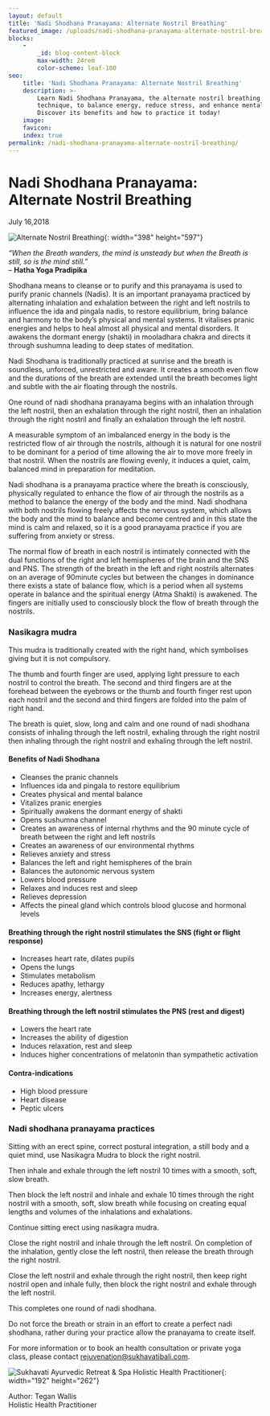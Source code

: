 ```yaml
---
layout: default
title: 'Nadi Shodhana Pranayama: Alternate Nostril Breathing'
featured_image: /uploads/nadi-shodhana-pranayama-alternate-nostril-breathing.jpg
blocks:
    -
        _id: blog-content-block
        max-width: 24rem
        color-scheme: leaf-100
seo:
    title: 'Nadi Shodhana Pranayama: Alternate Nostril Breathing'
    description: >-
        Learn Nadi Shodhana Pranayama, the alternate nostril breathing
        technique, to balance energy, reduce stress, and enhance mental clarity.
        Discover its benefits and how to practice it today!
    image:
    favicon:
    index: true
permalink: /nadi-shodhana-pranayama-alternate-nostril-breathing/
---
```

# Nadi Shodhana Pranayama: Alternate Nostril Breathing

July 16,2018

![Alternate Nostril Breathing](https://www.sukhavatibali.com/wp-content/uploads/2018/07/breathing-1531723301-medium-v2.jpg){: width="398" height="597"}

*“When the Breath wanders, the mind is unsteady but when the Breath is still, so is the mind still.”* <br>– **Hatha Yoga Pradipika**

Shodhana means to cleanse or to purify and this pranayama is used to purify pranic channels (Nadis). It is an important pranayama practiced by alternating inhalation and exhalation between the right and left nostrils to influence the ida and pingala nadis, to restore equilibrium, bring balance and harmony to the body’s physical and mental systems. It vitalises pranic energies and helps to heal almost all physical and mental disorders. It awakens the dormant energy (shakti) in mooladhara chakra and directs it through sushumna leading to deep states of meditation.

Nadi Shodhana is traditionally practiced at sunrise and the breath is soundless, unforced, unrestricted and aware. It creates a smooth even flow and the durations of the breath are extended until the breath becomes light and subtle with the air floating through the nostrils.

One round of nadi shodhana pranayama begins with an inhalation through the left nostril, then an exhalation through the right nostril, then an inhalation through the right nostril and finally an exhalation through the left nostril.

A measurable symptom of an imbalanced energy in the body is the restricted flow of air through the nostrils, although it is natural for one nostril to be dominant for a period of time allowing the air to move more freely in that nostril. When the nostrils are flowing evenly, it induces a quiet, calm, balanced mind in preparation for meditation.

Nadi shodhana is a pranayama practice where the breath is consciously, physically regulated to enhance the flow of air through the nostrils as a method to balance the energy of the body and the mind. Nadi shodhana with both nostrils flowing freely affects the nervous system, which allows the body and the mind to balance and become centred and in this state the mind is calm and relaxed, so it is a good pranayama practice if you are suffering from anxiety or stress.

The normal flow of breath in each nostril is intimately connected with the dual functions of the right and left hemispheres of the brain and the SNS and PNS. The strength of the breath in the left and right nostrils alternates on an average of 90minute cycles but between the changes in dominance there exists a state of balance flow, which is a period when all systems operate in balance and the spiritual energy (Atma Shakti) is awakened. The fingers are initially used to consciously block the flow of breath through the nostrils.

### Nasikagra mudra

This mudra is traditionally created with the right hand, which symbolises giving but it is not compulsory.

The thumb and fourth finger are used, applying light pressure to each nostril to control the breath. The second and third fingers are at the forehead between the eyebrows or the thumb and fourth finger rest upon each nostril and the second and third fingers are folded into the palm of right hand.

The breath is quiet, slow, long and calm and one round of nadi shodhana consists of inhaling through the left nostril, exhaling through the right nostril then inhaling through the right nostril and exhaling through the left nostril.

#### Benefits of Nadi Shodhana

* Cleanses the pranic channels
* Influences ida and pingala to restore equilibrium
* Creates physical and mental balance
* Vitalizes pranic energies
* Spiritually awakens the dormant energy of shakti
* Opens sushumna channel
* Creates an awareness of internal rhythms and the 90 minute cycle of breath between the right and left nostrils
* Creates an awareness of our environmental rhythms
* Relieves anxiety and stress
* Balances the left and right hemispheres of the brain
* Balances the autonomic nervous system
* Lowers blood pressure
* Relaxes and induces rest and sleep
* Relieves depression
* Affects the pineal gland which controls blood glucose and hormonal levels

#### Breathing through the right nostril stimulates the SNS (fight or flight response)

* Increases heart rate, dilates pupils
* Opens the lungs
* Stimulates metabolism
* Reduces apathy, lethargy
* Increases energy, alertness

#### Breathing through the left nostril stimulates the PNS (rest and digest)

* Lowers the heart rate
* Increases the ability of digestion
* Induces relaxation, rest and sleep
* Induces higher concentrations of melatonin than sympathetic activation

#### Contra-indications

* High blood pressure
* Heart disease
* Peptic ulcers

### Nadi shodhana pranayama practices

Sitting with an erect spine, correct postural integration, a still body and a quiet mind, use Nasikagra Mudra to block the right nostril.

Then inhale and exhale through the left nostril 10 times with a smooth, soft, slow breath.

Then block the left nostril and inhale and exhale 10 times through the right nostril with a smooth, soft, slow breath while focusing on creating equal lengths and volumes of the inhalations and exhalations.

Continue sitting erect using nasikagra mudra.

Close the right nostril and inhale through the left nostril. On completion of the inhalation, gently close the left nostril, then release the breath through the right nostril.

Close the left nostril and exhale through the right nostril, then keep right nostril open and inhale fully, then block the right nostril and exhale through the left nostril.

This completes one round of nadi shodhana.

Do not force the breath or strain in an effort to create a perfect nadi shodhana, rather during your practice allow the pranayama to create itself.

For more information or to book an health consultation or private yoga class, please contact [rejuvenation@sukhavatibali.com](mailto:rejuvenation@sukhavatibali.com).

![Sukhavati Ayurvedic Retreat &amp; Spa Holistic Health Practitioner](https://www.sukhavatibali.com/wp-content/uploads/2018/10/tegan-final2-2-1500357848-medium.jpg){: width="192" height="262"}

Author: Tegan Wallis<br>Holistic Health Practitioner